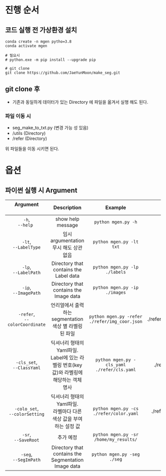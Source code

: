 # 진행 순서 

## 코드 실행 전 가상환경 설치 
```
conda create -n mgen pytho=3.8 
conda activate mgen 

# 필요시 
# python.exe -m pip install --upgrade pip

# git clone
git clone https://github.com/JaeYunMoon/make_seg.git

```
## git clone 후 
- 기존과 동일하게 데이터가 있는 Directory 에 파일을 옮겨서 실행 해도 된다. 
### 파일 이동 시 
- seg_make_to_txt.py (변경 가능 성 있음) 
- /utils (Directory)
- /refer (Directory)

위 파일들을 이동 시키면 된다. 

# 옵션 
## 파이썬 실행 시 Argument

| Argument &nbsp;&nbsp;&nbsp;&nbsp;&nbsp;&nbsp;&nbsp;&nbsp;&nbsp;&nbsp;&nbsp;&nbsp;&nbsp;&nbsp;&nbsp;&nbsp;&nbsp;&nbsp;&nbsp;&nbsp;&nbsp;&nbsp;&nbsp;&nbsp;&nbsp;| Description | Example | Default |
|:-------------:|:-----------:|:-----------:|:-----------:|
| `-h`,<br>`--help ` |	show help message | `python mgen.py -h` | |  
|  `-lt`,<br>`--LabelType` | 임시 argumentation 무시 해도 상관없음 | `python mgen.py -lt txt` |  |  
|  `-lp`,<br>`--LabelPath` | Directory that contains the Label data| `python mgen.py -lp ./labels` | ./labels |  
| `-ip`,<br>`--ImagePath` | Directory that contains the Image data | `python mgen.py -ip ./images` | ./images |  
| `-refer`,<br>`--colorCoordinate` | 언리얼에서 출력하는 segmentation 색상 별 라벨링된 파일  | `python mgen.py -refer ./refer/img_coor.json` | ./refer/img_coor.json|  
| `-cls_set`,<br>`--ClassYaml` | 딕셔너리 형태의 Yaml파일.<br> Label에 있는 라벨링 번호(key 값)와 라벨링에 해당하는 객체 명사 | `python mgen.py -cls_yaml ./refer/cls.yaml` | ./refer/cls.yaml |  
| `-colo_set`,<br>`--colorSetting` | 딕셔너리 형태의 Yaml파일.<br> 라벨마다 다른 색상 값을 부여하는 설정 값| `python mgen.py -cs ./refer/color.yaml` | ./refer/color.yaml |
| `-sr`,<br>`--SaveRoot` | 추가 예정 | `python mgen.py -sr /home/my_results/` | `results/` |  
| `-seg`,<br>`--SegImPath` | Directory that contains the Segmentation Image data | `python mgen.py -seg  ./seg` |`./seg`|  